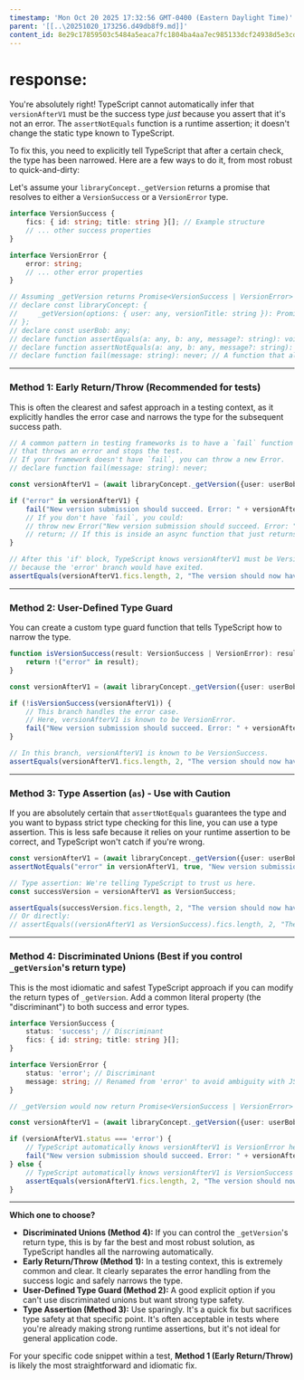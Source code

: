 ```yaml
---
timestamp: 'Mon Oct 20 2025 17:32:56 GMT-0400 (Eastern Daylight Time)'
parent: '[[..\20251020_173256.d49db8f9.md]]'
content_id: 8e29c17859503c5484a5eaca7fc1804ba4aa7ec985133dcf24938d5e3cd120e0
---
```


# response:

You're absolutely right! TypeScript cannot automatically infer that `versionAfterV1` must be the success type *just* because you assert that it's not an error. The `assertNotEquals` function is a runtime assertion; it doesn't change the static type known to TypeScript.

To fix this, you need to explicitly tell TypeScript that after a certain check, the type has been narrowed. Here are a few ways to do it, from most robust to quick-and-dirty:

Let's assume your `libraryConcept._getVersion` returns a promise that resolves to either a `VersionSuccess` or a `VersionError` type.

```typescript
interface VersionSuccess {
    fics: { id: string; title: string }[]; // Example structure
    // ... other success properties
}

interface VersionError {
    error: string;
    // ... other error properties
}

// Assuming _getVersion returns Promise<VersionSuccess | VersionError>
// declare const libraryConcept: {
//     _getVersion(options: { user: any, versionTitle: string }): Promise<VersionSuccess | VersionError>;
// };
// declare const userBob: any;
// declare function assertEquals(a: any, b: any, message?: string): void;
// declare function assertNotEquals(a: any, b: any, message?: string): void;
// declare function fail(message: string): never; // A function that always throws/exits
```

***

### Method 1: Early Return/Throw (Recommended for tests)

This is often the clearest and safest approach in a testing context, as it explicitly handles the error case and narrows the type for the subsequent success path.

```typescript
// A common pattern in testing frameworks is to have a `fail` function
// that throws an error and stops the test.
// If your framework doesn't have `fail`, you can throw a new Error.
// declare function fail(message: string): never;

const versionAfterV1 = (await libraryConcept._getVersion({user: userBob, versionTitle: "Epic Tale"}));

if ("error" in versionAfterV1) {
    fail("New version submission should succeed. Error: " + versionAfterV1.error);
    // If you don't have `fail`, you could:
    // throw new Error("New version submission should succeed. Error: " + versionAfterV1.error);
    // return; // If this is inside an async function that just returns
}

// After this 'if' block, TypeScript knows versionAfterV1 must be VersionSuccess
// because the 'error' branch would have exited.
assertEquals(versionAfterV1.fics.length, 2, "The version should now have two fics.");
```

***

### Method 2: User-Defined Type Guard

You can create a custom type guard function that tells TypeScript how to narrow the type.

```typescript
function isVersionSuccess(result: VersionSuccess | VersionError): result is VersionSuccess {
    return !("error" in result);
}

const versionAfterV1 = (await libraryConcept._getVersion({user: userBob, versionTitle: "Epic Tale"}));

if (!isVersionSuccess(versionAfterV1)) {
    // This branch handles the error case.
    // Here, versionAfterV1 is known to be VersionError.
    fail("New version submission should succeed. Error: " + versionAfterV1.error);
}

// In this branch, versionAfterV1 is known to be VersionSuccess.
assertEquals(versionAfterV1.fics.length, 2, "The version should now have two fics.");
```

***

### Method 3: Type Assertion (`as`) - Use with Caution

If you are absolutely certain that `assertNotEquals` guarantees the type and you want to bypass strict type checking for this line, you can use a type assertion. This is less safe because it relies on your runtime assertion to be correct, and TypeScript won't catch if you're wrong.

```typescript
const versionAfterV1 = (await libraryConcept._getVersion({user: userBob, versionTitle: "Epic Tale"}));
assertNotEquals("error" in versionAfterV1, true, "New version submission should succeed.");

// Type assertion: We're telling TypeScript to trust us here.
const successVersion = versionAfterV1 as VersionSuccess;

assertEquals(successVersion.fics.length, 2, "The version should now have two fics.");
// Or directly:
// assertEquals((versionAfterV1 as VersionSuccess).fics.length, 2, "The version should now have two fics.");
```

***

### Method 4: Discriminated Unions (Best if you control `_getVersion`'s return type)

This is the most idiomatic and safest TypeScript approach if you can modify the return types of `_getVersion`. Add a common literal property (the "discriminant") to both success and error types.

```typescript
interface VersionSuccess {
    status: 'success'; // Discriminant
    fics: { id: string; title: string }[];
}

interface VersionError {
    status: 'error'; // Discriminant
    message: string; // Renamed from 'error' to avoid ambiguity with JS `error` key
}

// _getVersion would now return Promise<VersionSuccess | VersionError>

const versionAfterV1 = (await libraryConcept._getVersion({user: userBob, versionTitle: "Epic Tale"}));

if (versionAfterV1.status === 'error') {
    // TypeScript automatically knows versionAfterV1 is VersionError here
    fail("New version submission should succeed. Error: " + versionAfterV1.message);
} else {
    // TypeScript automatically knows versionAfterV1 is VersionSuccess here
    assertEquals(versionAfterV1.fics.length, 2, "The version should now have two fics.");
}
```

***

**Which one to choose?**

* **Discriminated Unions (Method 4):** If you can control the `_getVersion`'s return type, this is by far the best and most robust solution, as TypeScript handles all the narrowing automatically.
* **Early Return/Throw (Method 1):** In a testing context, this is extremely common and clear. It clearly separates the error handling from the success logic and safely narrows the type.
* **User-Defined Type Guard (Method 2):** A good explicit option if you can't use discriminated unions but want strong type safety.
* **Type Assertion (Method 3):** Use sparingly. It's a quick fix but sacrifices type safety at that specific point. It's often acceptable in tests where you're already making strong runtime assertions, but it's not ideal for general application code.

For your specific code snippet within a test, **Method 1 (Early Return/Throw)** is likely the most straightforward and idiomatic fix.
